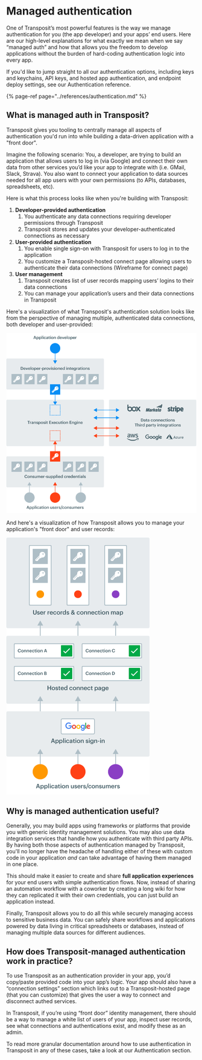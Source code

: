 # Managed authentication

One of Transposit’s most powerful features is the way we manage authentication for you \(the app developer\) and your apps’ end users. Here are our high-level explanations for what exactly we mean when we say “managed auth” and how that allows you the freedom to develop applications without the burden of hard-coding authentication logic into every app.

If you'd like to jump straight to all our authentication options, including keys and keychains, API keys, and hosted app authentication, and endpoint deploy settings, see our Authentication reference. 

{% page-ref page="../references/authentication.md" %}

## **What is managed auth in Transposit?**

Transposit gives you tooling to centrally manage all aspects of authentication you'd run into while building a data-driven application with a "front door".

Imagine the following scenario: You, a developer, are trying to build an application that allows users to log in \(via Google\) and connect their own data from other services you’d like your app to integrate with \(i.e. GMail, Slack, Strava\). You also want to connect your application to data sources needed for all app users with your own permissions \(to APIs, databases, spreadsheets, etc\).

Here is what this process looks like when you're building with Transposit:

1. **Developer-provided authentication**
   1. You authenticate any data connections requiring developer permissions through Transposit
   2. Transposit stores and updates your developer-authenticated connections as necessary
2. **User-provided authentication**
   1. You enable single sign-on with Transposit for users to log in to the application
   2. You customize a Transposit-hosted connect page allowing users to authenticate their data connections \(Wireframe for connect page\)
3. **User management**
   1. Transposit creates list of user records mapping users’ logins to their data connections
   2. You can manage your application’s users and their data connections in Transposit

Here's a visualization of what Transposit's authentication solution looks like from the perspective of managing multiple, authenticated data connections, both developer and user-provided:

![](../.gitbook/assets/managed-auth-1.png)

And here's a visualization of how Transposit allows you to manage your application's "front door" and user records:

![](../.gitbook/assets/managed-auth-2.png)

## **Why is managed authentication useful?**

Generally, you may build apps using frameworks or platforms that provide you with generic identity management solutions. You may also use data integration services that handle how you authenticate with third party APIs. By having both those aspects of authentication managed by Transposit, you'll no longer have the headache of handling either of these with custom code in your application _and_ can take advantage of having them managed in one place.

This should make it easier to create and share **full application experiences** for your end users with simple authentication flows. Now, instead of sharing an automation workflow with a coworker by creating a long wiki for how they can replicated it with their own credentials, you can just build an application instead.

Finally, Transposit allows you to do all this while securely managing access to sensitive business data. You can safely share workflows and applications powered by data living in critical spreadsheets or databases, instead of managing multiple data sources for different audiences.

## **How does Transposit-managed authentication work in practice?**

To use Transposit as an authentication provider in your app, you’d copy/paste provided code into your app’s logic. Your app should also have a “connection settings” section which links out to a Transposit-hosted page \(that you can customize\) that gives the user a way to connect and disconnect authed services.

In Transposit, if you’re using “front door” identity management, there should be a way to manage a white list of users of your app, inspect user records, see what connections and authentications exist, and modify these as an admin.

To read more granular documentation around how to use authentication in Transposit in any of these cases, take a look at our Authentication section.

